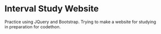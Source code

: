 # Interval Study Website
Practice using JQuery and Bootstrap. Trying to make a website for studying in preparation for codethon.

